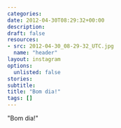 ```yaml
---
categories:
date: 2012-04-30T08:29:32+00:00
description:
draft: false
resources:
- src: 2012-04-30_08-29-32_UTC.jpg
  name: "header"
layout: instagram
options:
  unlisted: false
stories:
subtitle:
title: "Bom dia!"
tags: []
---
```


"Bom dia!"
